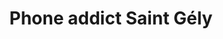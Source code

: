---
title: "Phone addict Saint Gély"
url: /saint-gely-du-fesc/phone-addict-saint-gely/
shop: téléphone portable
---